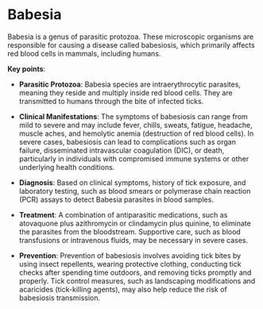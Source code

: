 # Babesia

Babesia is a genus of parasitic protozoa. These microscopic organisms are responsible for causing a disease called babesiosis, which primarily affects red blood cells in mammals, including humans. 

**Key points**:

* **Parasitic Protozoa**: Babesia species are intraerythrocytic parasites, meaning they reside and multiply inside red blood cells. They are transmitted to humans through the bite of infected ticks.

* **Clinical Manifestations**: The symptoms of babesiosis can range from mild to severe and may include fever, chills, sweats, fatigue, headache, muscle aches, and hemolytic anemia (destruction of red blood cells). In severe cases, babesiosis can lead to complications such as organ failure, disseminated intravascular coagulation (DIC), or death, particularly in individuals with compromised immune systems or other underlying health conditions.

* **Diagnosis**: Based on clinical symptoms, history of tick exposure, and laboratory testing, such as blood smears or polymerase chain reaction (PCR) assays to detect Babesia parasites in blood samples. 

* **Treatment**: A combination of antiparasitic medications, such as atovaquone plus azithromycin or clindamycin plus quinine, to eliminate the parasites from the bloodstream. Supportive care, such as blood transfusions or intravenous fluids, may be necessary in severe cases.

* **Prevention**: Prevention of babesiosis involves avoiding tick bites by using insect repellents, wearing protective clothing, conducting tick checks after spending time outdoors, and removing ticks promptly and properly. Tick control measures, such as landscaping modifications and acaricides (tick-killing agents), may also help reduce the risk of babesiosis transmission.
